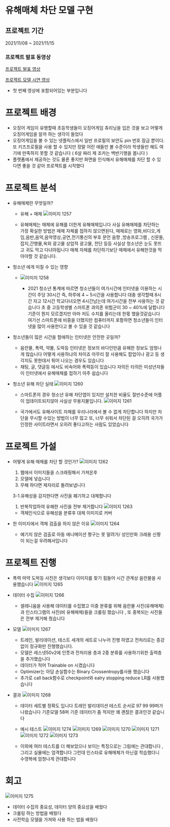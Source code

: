 # 유해매체 차단 모델 구현

## 프로젝트 기간
2021/11/08 ~ 2021/11/15

### 프로젝트 발표 동영상  

[프로젝트 발표 영상](https://drive.google.com/file/d/1WvoXdaTTsPVa6b-lS1GW1rOyzZ4wfK33/view?usp=sharing)  

[프로젝트 모델 시연 영상](https://drive.google.com/file/d/1uxq52Dr76WTt0G1kHIRyPFXkRv4ao0Sz/view?usp=sharing)
- 첫 번째 영상에 포함되어있는 부분입니다


# 프로젝트 배경

- 오징어 게임이 유행할때 초등학생들이 오징어게임 츄리닝을 입은 것을 보고 어떻게 오징어게임을 알까 하는 생각이 들었다
- 오징어게임을 볼 수 있는 넷플릭스에서 일반 프로필의 보안도 pin 번호 잠금 뿐이다. 또 키즈프로필을 사용 할 수 있지만 정말 어린 애들만 볼 수준이라 학생들만 해도 여기에 만족하지 못할 것 같습니다 ( 6살 짜리 제 조카는 백반기행을 봅니다 )
- 플랫폼에서 제공하는 것도 물론 좋지만 화면을 인식해서 유해매체를 차단 할 수 있다면 좋을 것 같아 프로젝트를 시작했다

# 프로젝트 분석

- 유해매체란 무엇일까?
    - 유해 + 매체
        ![이미지 1257](https://user-images.githubusercontent.com/86823305/165061741-b6d3495c-aeb2-4c93-a8af-eb90875cf4ea.png)


        
        
    - 유해매체는 매체에 유해를 더한게 유해매체입니다 사실 유해매체를 차단하는 가장 확실한 방법은 매체 자체를 접하지 않으면된다, 매체로는 영화,비디오,게임,음반,음악,음악영상,공연,전기통신의 부호 문언 음향 ,방송프로그램 , 신문들,잡지,간행물,옥외 광고물 상업적 광고물, 전단 등등 사실상 청소년은 눈도 못뜨고 귀도 막고 다녀야됩니다 매체 자체를 차단하기보단 매체에서 유해한것을 막아야할 것 같습니다.
- 청소년 에게 미칠 수 있는 영향
  - ![이미지 1258](https://user-images.githubusercontent.com/86823305/165061534-eda42bb4-4c66-4921-9535-631edfc3c3c5.png)
    

    
    
    - 2021 청소년 통계에 따르면 청소년들이 여가시간에 인터넷을 이용하는 시간이 주당 30시간 즉, 하루에 4 ~ 5시간을 사용합니다 대충 생각할때 8시간 자고 12시간 학교다녀오면 4시간남는데 여가시간을 전부 사용하는 것 같습니다
    초 중 고등학생별 스마트폰 과의존 위험군이 30 ~ 40%에 달합니다 기준이 뭔지 모르겠지만 아마 저도 수치를 올리는데 한몫 했을것같습니다 여기선 스마트폰에 비중을 더했지만 컴퓨터까지 포함하면 청소년들이 인터넷을 많이 사용한다고 볼 수 있을 것 같습니다
- 청소년들이 많은 시간을 할애하는 인터넷은 안전한 곳일까?
    - 음란물, 폭력, 약물, 도박등 인터넷은 정보의 바다인만큼 유해한 정보도 엄청나게 많습니다 어떻게 사용하냐의 차이죠 아무리 잘 사용해도 팝업이나 광고 등 생각지도 못한데서 튀어 나오는 경우도 있습니다
    - 채팅, 글, 댓글등 에서도 비속어와 폭력등이 있습니다 자의든 타의든 미성년자들이 인터넷에서 유해매체를 접하기 아주 쉽습니다
- 청소년 유해 차단 실태
    ![이미지 1260](https://user-images.githubusercontent.com/86823305/165061812-35cfdd33-1082-4e1c-9759-8329d5cd533f.png)

   
    
    - 스마트폰의 경우 청소년 유해 차단앱이 있지만 설치한 비율도 절반수준에 어플이 업데이트되지않아 사실상 무용지물입니다.
    ![이미지 1261](https://user-images.githubusercontent.com/86823305/165061821-4bad1415-80ca-4770-a8c0-2800e371c556.png)

    
    
    - 국가에서도 유해사이트 자체를 우리나라에서 볼 수 없게 차단합니다 하지만 차단을 무시할 수있는 방법이 너무 많고 또, 너무 쉬워서 차단된 걸 오히려 국가가 인정한 사이트라면서 오히려 좋다고하는 사람도 있었습니다
    

# 프로젝트 가설

- 어떻게 유해 매체를 차단 할 것인가?
    ![이미지 1262](https://user-images.githubusercontent.com/86823305/165061852-6dac7da3-b381-40e6-b9aa-1a5abc3ccbf4.png)

    
    
    1. 웹에서 이미지들을 스크래핑해서 가져온후
    2. 모델에 넣습니다
    3. 무해 하다면 제자리로 돌려보냅니다
    
    3-1.유해성을 감지한다면 사진을 폐기하고 대체합니다
    
    1. 반복작업하여 유해한 사진을 전부 제거합니다
    ![이미지 1263](https://user-images.githubusercontent.com/86823305/165061866-5471ae73-43d4-4e1d-b58b-00f0b1ddb7d7.png)

    
    
    - 객체인식으로 유해성을 분류후 대체 이미지로 커버
- 한 이미지에서 객체 검출을 하지 않은 이유
    ![이미지 1264](https://user-images.githubusercontent.com/86823305/165061887-d9c3d27c-5d22-4ad4-af57-c4194fa4e375.png)

    
    
    - 예기치 않은 검출로 아동 애니메이션 짱구는 못 말려가/ 성인만화 크레용 신짱이 되는걸 우려해서입니다

# 프로젝트 진행

- 폭력 마약 도박등 사진은 생각보다 이미지를 찾기 힘들어 시간 관계상 음란물을 사용했습니다
![이미지 1265](https://user-images.githubusercontent.com/86823305/165061953-f7bc23fa-c235-47b6-81d6-0b0c7aca89b2.png)


- 데이터 수집
    ![이미지 1266](https://user-images.githubusercontent.com/86823305/165061969-885592c0-cb1e-4661-a3ea-6aab94743066.png)    
    
    - 셀레니움을 사용해 데이터를 수집했고 이중 분류를 위해 음란물 사진(유해매체)과 인스타그램의 사진(비 유해매체)들을 크롤링 했습니다 , 또 중복되는 사진들은 전부 제거해 줬습니다

- 모델
    ![이미지 1267](https://user-images.githubusercontent.com/86823305/165061996-875cb476-8136-4452-9d1c-8a7320102ad9.png)

    
    
    - 트레인, 발리데이션, 테스트 세개의 세트로 나누어 진행 하였고 전처리로는 증강없이 정규화만 진행했습니다.
    - 모델은 레스넷50v2에 인풋과 전처리용 층과 2중 분류를 사용하기위한 출력층을 추가했습니다
    - 데이터가 적어 Trainable on 시켰습니다
    - Optimizer는 아담 손실함수는 Binary Crossentropy를사용 했습니다
    - 추가로 call back함수로 checkpoint와 ealry stopping reduce LR를 사용했습니다

- 결과
    ![이미지 1268](https://user-images.githubusercontent.com/86823305/165062009-7e00589e-1f58-481d-b8b0-5dd5394581d0.png)

    
    - 데이터 세트별 정확도 입니다 트레인 발리데이션 테스트 순서로 97 99 99퍼가 나왔습니다 기준모델 58퍼 기준 데이터가 좀 적지만 꽤 괜찮은 결과인것 같습니다
    - 예시 테스트
        ![이미지 1274](https://user-images.githubusercontent.com/86823305/165062039-41c4fe05-a36b-4fbf-b514-061a703f82ee.png)
        ![이미지 1269](https://user-images.githubusercontent.com/86823305/165062049-ab07d5cc-fbf0-451f-9dbb-7d9f5fa60149.png)
        ![이미지 1270](https://user-images.githubusercontent.com/86823305/165062052-f371046d-67d3-4691-9eaa-57813c56c73a.png)
        ![이미지 1271](https://user-images.githubusercontent.com/86823305/165062054-cd3d29cc-6fd1-40de-99f5-0813c0ceb569.png)
        ![이미지 1272](https://user-images.githubusercontent.com/86823305/165062057-3c21d314-6662-4761-9df8-8e42f607d86f.png)
        ![이미지 1273](https://user-images.githubusercontent.com/86823305/165062061-7eb307d2-ed7c-42b4-a57b-162d015c65f3.png)
        
    - 이외에 여러 테스트를 더 해보았으나 보이는 특징으로는 그림에는 관대합니다 , 그리고 실물에는 엄격합니다 그런데 인스타로 유해매체가 아닌걸 학습했더니 수영복에 엄청나게 관대합니다

# 회고
![이미지 1275](https://user-images.githubusercontent.com/86823305/165062155-61319042-f340-42a4-88dc-6898c3eec5bb.png)
- 데이터 수집의 중요성, 데이터 양의 중요성을 배웠다
- 크롤링 하는 방법을 배웠다
- 사전학습 모델을 가져와 사용 하는 법을 배웠다
